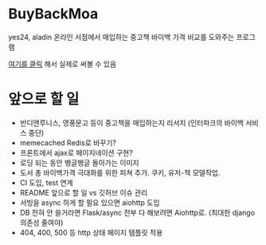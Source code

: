 # BuyBackMoa

yes24, aladin 온라인 서점에서 매입하는 중고책 바이백 가격 비교를 도와주는 프로그램

[여기를 클릭](http://54.180.107.233/) 해서 실제로 써볼 수 있음 



# 앞으로 할 일
- 반디앤루니스, 영풍문고 등이 중고책을 매입하는지 리서치 (인터파크의 바이백 서비스 중단)
- memecached Redis로 바꾸기?
- 프론트에서 ajax로 페이지네이션 구현?
- 로딩 되는 동안 뱅글뱅글 돌아가는 이미지
- 도서 총 바이백가격 극대화를 위한 피쳐 추가. 쿠키, 유저-책 모델작업.
- CI 도입, test 연계 
- README 앞으로 할 일 vs 깃허브 이슈 관리
- 서빙을 async 하게 할 필요 있으면 aiohttp 도입
- DB 전혀 안 쓸거라면 Flask/async 전부 다 해보려면 Aiohttp로. (최대한 django 의존성 줄여야)
- 404, 400, 500 등 http 상태 페이지 템플릿 적용
